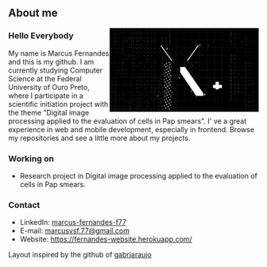 ## About me

<img src="https://github.com/marcusv77/marcusv77/blob/main/giphy.gif" align="right" width="300">


### Hello Everybody
My name is Marcus Fernandes and this is my github. I am currently studying Computer Science at the Federal University of Ouro Preto, where I participate in a scientific initiation project with the theme "Digital image processing applied to the evaluation of cells in Pap smears".
I' ve a great experience in web and mobile development, especially in frontend.
Browse my repositories and see a little more about my projects.

### Working on
- Research project in Digital image processing applied to the evaluation of cells in Pap smears.

### Contact
- LinkedIn: <a href="https://www.linkedin.com/in/marcus-fernandes-f77/" target="_blank">marcus-fernandes-f77</a>
- E-mail: <a href="mailto:marcusvsf.77@gmail.com">marcusvsf.77@gmail.com</a>
- Website: <a href="https://fernandes-website.herokuapp.com/">https://fernandes-website.herokuapp.com/</a>

Layout inspired by the github of <a href="https://github.com/gabriaraujo/gabriaraujo">gabriaraujo</a>
